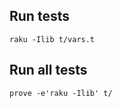 Run tests
---------

    raku -Ilib t/vars.t

Run all tests
--------------

    prove -e'raku -Ilib' t/

